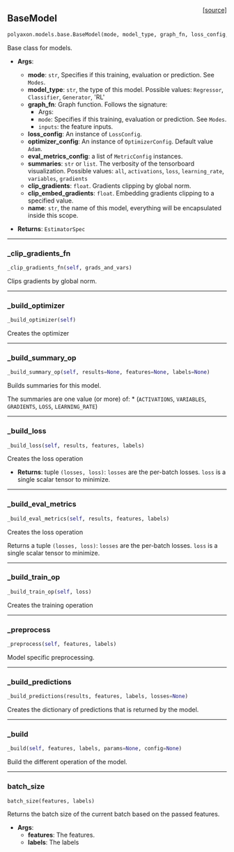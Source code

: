 <span style="float:right;">[[source]](https://github.com/polyaxon/polyaxon/blob/master/polyaxon/models/base.py#L18)</span>
## BaseModel

```python
polyaxon.models.base.BaseModel(mode, model_type, graph_fn, loss_config, optimizer_config=None, eval_metrics_config=None, summaries='all', clip_gradients=0.5, clip_embed_gradients=0.1, name='Model')
```

Base class for models.

- __Args__:
	 - __mode__: `str`, Specifies if this training, evaluation or prediction. See `Modes`.
	 - __model_type__: `str`, the type of this model.
		Possible values: `Regressor`, `Classifier`, `Generator`, 'RL'
	 - __graph_fn__: Graph function. Follows the signature:
		 * Args:
		 * `mode`: Specifies if this training, evaluation or prediction. See `Modes`.
		 * `inputs`: the feature inputs.
	 - __loss_config__: An instance of `LossConfig`.
	 - __optimizer_config__: An instance of `OptimizerConfig`. Default value `Adam`.
	 - __eval_metrics_config__: a list of `MetricConfig` instances.
	 - __summaries__: `str` or `list`. The verbosity of the tensorboard visualization.
		 Possible values: `all`, `activations`, `loss`, `learning_rate`, `variables`, `gradients`
	 - __clip_gradients__: `float`. Gradients  clipping by global norm.
	 - __clip_embed_gradients__: `float`. Embedding gradients clipping to a specified value.
	 - __name__: `str`, the name of this model, everything will be encapsulated inside this scope.

 - __Returns__:
	`EstimatorSpec`


----

### _clip_gradients_fn


```python
_clip_gradients_fn(self, grads_and_vars)
```


Clips gradients by global norm.

----

### _build_optimizer


```python
_build_optimizer(self)
```


Creates the optimizer

----

### _build_summary_op


```python
_build_summary_op(self, results=None, features=None, labels=None)
```


Builds summaries for this model.

The summaries are one value (or more) of:
	* (`ACTIVATIONS`, `VARIABLES`, `GRADIENTS`, `LOSS`, `LEARNING_RATE`)


----

### _build_loss


```python
_build_loss(self, results, features, labels)
```


Creates the loss operation

- __Returns__:
	 tuple `(losses, loss)`:
	`losses` are the per-batch losses.
	`loss` is a single scalar tensor to minimize.


----

### _build_eval_metrics


```python
_build_eval_metrics(self, results, features, labels)
```


Creates the loss operation

Returns a tuple `(losses, loss)`:
	`losses` are the per-batch losses.
	`loss` is a single scalar tensor to minimize.


----

### _build_train_op


```python
_build_train_op(self, loss)
```


Creates the training operation

----

### _preprocess


```python
_preprocess(self, features, labels)
```


Model specific preprocessing.

----

### _build_predictions


```python
_build_predictions(results, features, labels, losses=None)
```


Creates the dictionary of predictions that is returned by the model.

----

### _build


```python
_build(self, features, labels, params=None, config=None)
```


Build the different operation of the model.

----

### batch_size


```python
batch_size(features, labels)
```


Returns the batch size of the current batch based on the passed features.

- __Args__:
	- __features__: The features.
	- __labels__: The labels
